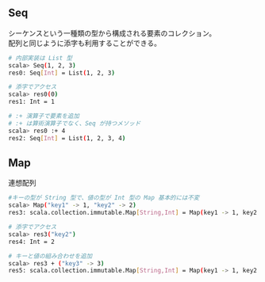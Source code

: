 ## Seq

シーケンスという一種類の型から構成される要素のコレクション。  
配列と同じように添字も利用することができる。

```sh
# 内部実装は List 型
scala> Seq(1, 2, 3)
res0: Seq[Int] = List(1, 2, 3)

# 添字でアクセス
scala> res0(0)
res1: Int = 1

# :+ 演算子で要素を追加
# :+ は算術演算子でなく、Seq が持つメソッド
scala> res0 :+ 4
res2: Seq[Int] = List(1, 2, 3, 4)
```

## Map

連想配列

```sh
#キーの型が String 型で、値の型が Int 型の Map 基本的には不変
scala> Map("key1" -> 1, "key2" -> 2)
res3: scala.collection.immutable.Map[String,Int] = Map(key1 -> 1, key2 -> 2)

# 添字でアクセス
scala> res3("key2")
res4: Int = 2

# キーと値の組み合わせを追加
scala> res3 + ("key3" -> 3)
res5: scala.collection.immutable.Map[String,Int] = Map(key1 -> 1, key2 -> 2, key3 -> 3)
```
